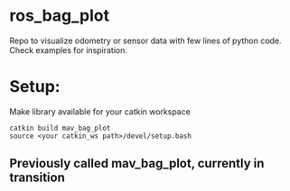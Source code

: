 # ros_bag_plot
Repo to visualize odometry or sensor data with few lines of python code. 
Check examples for inspiration.

# Setup:
Make library available for your catkin workspace
```
catkin build mav_bag_plot
source <your catkin_ws path>/devel/setup.bash
```



## Previously called **mav_bag_plot**, currently in transition 
